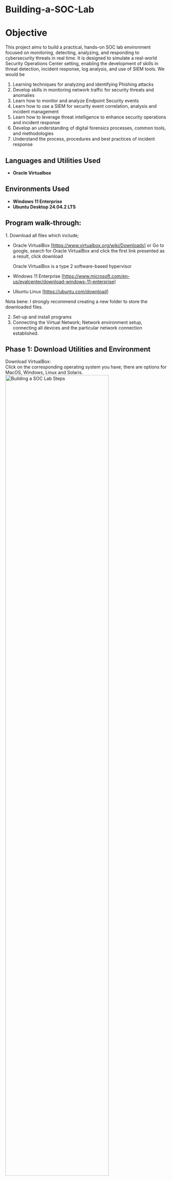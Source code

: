 # Building-a-SOC-Lab

# Objective
This project aims to build a practical, hands-on SOC lab environment focused on monitoring, detecting, analyzing, and responding to cybersecurity threats in real time. It is designed to simulate a real-world Security Operations Center setting, enabling the development of skills in threat detection, incident response, log analysis, and use of SIEM tools. We would be
1. Learning techniques for analyzing and identifying Phishing attacks
2. Develop skills in monitoring network traffic for security threats and anomalies
3. Learn how to monitor and analyze Endpoint Security events
4. Learn how to use a SIEM for security event correlation, analysis and incident management 
5. Learn how to leverage threat intelligence to enhance security operations and incident response
6. Develop an understanding of digital forensics processes, common tools, and methodologies
7. Understand the process, procedures and best practices of incident response

 
<h2>Languages and Utilities Used</h2>

- <b>Oracle Virtualbox</b> 

<h2>Environments Used </h2>

- <b>Windows 11 Enterprise</b> 
- <b>Ubuntu Desktop 24.04.2 LTS</b> 


<h2>Program walk-through:</h2>
1.  Download all files which include;

- Oracle VirtualBox
[https://www.virtualbox.org/wiki/Downloads] or Go to google, search for Oracle VirtualBox and click the first link presented as a result, click download

  Oracle VirtualBox is a type 2 software-based hypervisor

- Windows 11 Enterprise
  [https://www.microsoft.com/en-us/evalcenter/download-windows-11-enterprise]

- Ubuntu Linux 
[https://ubuntu.com/download]

Nota bene: I strongly recommend creating a new folder to store the downloaded files. 

2. Set-up and install programs
3. Connecting the Virtual Network; Network environment setup, connecting all devices and the particular network connection established.


   
<h2>Phase 1: Download Utilities and Environment </h2>

Download VirtualBox: <br/>
 Click on the corresponding operating system you have; there are options for MacOS, Windows, Linux and Solaris.
<img src="https://imgur.com/1w7qPhN.png" height="80%" width="80%" alt="Building a SOC Lab Steps"/>
<br />
<br />
 Downloaded file:  <br/>
<img src="https://imgur.com/oG77khJ.png" height="80%" width="80%" alt="Building a SOC Lab Steps"/>
<br />
<br />

Download Windows 11 Enterprise: Select the ISO file <br/>
<img src="https://imgur.com/PUUAdt2.png" height="80%" width="80%" alt="Building a SOC Lab Steps"/>
<br />
<br />
Select the corresponding ISO Enterprise download:  <br/>
<img src="https://imgur.com/hf47L4A.png" height="80%" width="80%" alt="Building a SOC Lab Steps"/>
<br />
<br />
Downloaded file:  <br/>
<img src="https://imgur.com/Mykh22Q.png" height="80%" width="80%" alt="Building a SOC Lab Steps"/>
<br />
<br />

Download Ubuntu Desktop to have the GUI
<img src="https://imgur.com/lfi9eit.png" height="80%" width="80%" alt="Building a SOC Lab Steps"/>
<br />
<br /> 
Select any of the Long Term Support (LTS) version
<img src="https://imgur.com/NkGWAtP.png" height="80%" width="80%" alt="Building a SOC Lab Steps"/>
<br />
<br /> 
Downloaded file:  <br/>
<img src="https://imgur.com/F0rwJU3.png" height="80%" width="80%" alt="Building a SOC Lab Steps"/>
<br />
<br />



<h2>Phase 2: Setup and installation </h2> <p align="center">
 
 Install and open VirtualBox:  <br/>
<img src="https://imgur.com/pN8fwY0.png" height="80%" width="80%" alt="Building a SOC Lab Steps"/>
<br />
<br />
Set-up Windows 11 Enterprise; <br />
Click New in VirtualBox <br />
Fill name: SOC 101- Windows 11 VM <br />
Add the destination folder, ISO Image, Edition: Windows 11 Enterprise Evaluation (10.0.26100.1742 / x64 / en-US) <br/>
<img src="https://i.imgur.com/KgJtmj9.png" height="80%" width="80%" alt="Building a SOC Lab Steps"/>
<br />
<br />
 For the hardware (RAM), we selected 6GB and 2 CPUs:  <br/>
 Minimum RAM requirement for Windows 11 is 4 GB. <br/>
<img src="https://i.imgur.com/KJT9QKu.png" height="80%" width="80%" alt="Building a SOC Lab Steps"/>
<br />
<br />
 For the HARD DISK, we choose 70GB:  <br/>
 HARD DISK requires 64 GB or larger storage device for Windows 11: <br/>
<img src="https://i.imgur.com/YKTGF2t.png" height="80%" width="80%" alt="Building a SOC Lab Steps"/>
<br />
<br />
Summary:  <br/>
<img src="https://imgur.com/38ojK9W.png" height="80%" width="80%" alt="Building a SOC Lab Steps"/>
<br />
<br />

Start/Launch SOC 101- Windows 11 VM on VirtualBox:  <br/>
<img src="https://imgur.com/WYjcgG1.png" height="80%" width="80%" alt="Building a SOC Lab Steps"/>
<br />
<br />
Complete installation and Setup process, it's self explanatory:  <br/>
<img src="https://i.imgur.com/synIG5L.png" height="80%" width="80%" alt="Building a SOC Lab Steps"/>
<br />
<br />
<img src="https://i.imgur.com/UmUgbqK.png" height="80%" width="80%" alt="Building a SOC Lab Steps"/>
<br />
<br />
<img src="https://i.imgur.com/kL6kLt2.png" height="80%" width="80%" alt="Building a SOC Lab Steps"/>
<br />
<br />
Window 11 Enterprise Running:  <br/>
<img src="https://i.imgur.com/mgjHrrZ.png" height="80%" width="80%" alt="Building a SOC Lab Steps"/>
<br />
<br />



Set-up Ubuntu Linux <br />
Click New in VirtualBox <br />
Fill name: SOC 101- Ubuntu <br />
Add the destination folder and ISO Image <br/>
<img src="https://i.imgur.com/fIp0aKa.png" height="80%" width="80%" alt="Building a SOC Lab Steps"/>
<br />
<br />
 For the hardware (RAM), we would maintain same configuration as the Windows machine; 6GB and 2 CPUs:  <br/>
<img src="https://i.imgur.com/KJT9QKu.png" height="80%" width="80%" alt="Building a SOC Lab Steps"/>
<br />
<br />
 For the HARD DISK,we would maintain same configuration as the Windows machine; 70GB:  <br/>
<img src="https://i.imgur.com/YKTGF2t.png" height="80%" width="80%" alt="Building a SOC Lab Steps"/>
<br />
<br />
Summary:  <br/>
<img src="https://imgur.com/lBqClH4.png" height="80%" width="80%" alt="Building a SOC Lab Steps"/>
<br />
<br />

Start/Launch SOC 101- Ubuntu on VirtualBox:  <br/>
<img src="https://imgur.com/5K4ttUP.png" height="80%" width="80%" alt="Building a SOC Lab Steps"/>
<br />
<br />
Complete installation and Setup process, it's self explanatory:  <br/>
<img src="https://i.imgur.com/I37ku7a.png" height="80%" width="80%" alt="Building a SOC Lab Steps"/>
<br />
<br />
<img src="https://i.imgur.com/eQUUd0k.png" height="80%" width="80%" alt="Building a SOC Lab Steps"/>
<br />
<br />
<img src="https://i.imgur.com/8ArJA2M.png" height="80%" width="80%" alt="Building a SOC Lab Steps"/>
<br />
<br />
<img src="https://i.imgur.com/ru6r4Nn.png" height="80%" width="80%" alt="Building a SOC Lab Steps"/>
<br />
<br />
Ubuntu Linux is Running:  <br/>
<img src="https://i.imgur.com/Dp4vnGi.png" height="80%" width="80%" alt="Building a SOC Lab Steps"/>
<br />
<br />

To ensure our Ubuntu Linux system has the most up-to-date knowledge of what software packages are available in the repositories, we run "sudo apt update" in the command prompt.
<img src="https://imgur.com/FgjPKdi.png" height="80%" width="80%" alt="Building a SOC Lab Steps"/>
<br />
<br />
<img src="https://imgur.com/hSdaI0Q.png" height="80%" width="80%" alt="Building a SOC Lab Steps"/>
<br />
<br />
run "sudo apt install bzip2 tar gcc make prl git" in the command prompt  <br/>
<img src="https://i.imgur.com/IoQc9OP.png" height="80%" width="80%" alt="Building a SOC Lab Steps"/>
<br />
<br />
run "sudo apt install linux-headers-generic" in the command prompt  <br/>
<img src="https://i.imgur.com/PNs26g7.png" height="80%" width="80%" alt="Building a SOC Lab Steps"/>
<br />
<br />
run "sudo apt install linux-headers $(uname -r)" in the command prompt  <br/>
<img src="https://i.imgur.com/URRYbOJ.png" height="80%" width="80%" alt="Building a SOC Lab Steps"/>
<br />
<br />

Lets ensure we have git installed so we can clone the actual lab repository <br/>
<img src="https://i.imgur.com/cKf9z4s.png" height="80%" width="80%" alt="Building a SOC Lab Steps"/>
<br />
<br />
We need to clone documents from the course repository to our Ubuntu VM and confirm <br/>
<img src="https://i.imgur.com/mjkC8uJ.png" height="80%" width="80%" alt="Building a SOC Lab Steps"/>
<br />
<br />
We need to extract the course files from the SOC101_Free folder <br/>
Open a folder > Open Documents > Open SOC101_Free > Open Course_Files <br/>
<img src="https://i.imgur.com/idhSCMh.png" height="80%" width="80%" alt="Building a SOC Lab Steps"/>
<br />
<br />
<img src="https://i.imgur.com/na82ipK.png" height="80%" width="80%" alt="Building a SOC Lab Steps"/>
<br />
<br />
<img src="https://i.imgur.com/9uIBkWi.png" height="80%" width="80%" alt="Building a SOC Lab Steps"/>
<br />
<br />
Extract files and move the course files to the Desktop <br/>
<img src="https://i.imgur.com/b5yAosD.png" height="80%" width="80%" alt="Building a SOC Lab Steps"/>
<br />
<br />
<img src="https://i.imgur.com/Q6bkaPy.png" height="80%" width="80%" alt="Building a SOC Lab Steps"/>
<br />
<br />
We need to install neessary dependencies and update the list of package in the install scripts <br/>
Head over to the documents folder > Go to the SOC101_Free folder > Go to resources > Go to install
<img src="https://i.imgur.com/WzOdbrj.png" height="80%" width="80%" alt="Building a SOC Lab Steps"/>
<br />
<br />
To make the install.sh script executable, we run the change mode command "chmod +x ./install.sh" then install  using the "./install.sh" command <br/>
<img src="https://i.imgur.com/NhWKXoU.png" height="80%" width="80%" alt="Building a SOC Lab Steps"/>
<br />
<br />
We will get a complete installation confirmation <br/>
<img src="https://i.imgur.com/0pRQAtF.png" height="80%" width="80%" alt="Building a SOC Lab Steps"/>



<h2>Phase 3: Connect the Virtual Network </h2>
We need to configure the network to enable the two VMs (Windows and Ubuntu Linux) talk to each other. We need to create a ntwork and apply same network to network adapters of our VMs <br/>
Open Oracle Virtual box > click the tool menu > Select Network > Select NAT Networks > Create a new network  <br/>
<img src="https://i.imgur.com/lSYt75Z.png" height="80%" width="80%" alt="Building a SOC Lab Steps"/>
<br />
<br />
<img src="https://i.imgur.com/P3vkq6A.png" height="80%" width="80%" alt="Building a SOC Lab Steps"/>
<br />
<br />
Rename  > Set the IPV4 prefix which is the network range  > Select "Enable DHCP" > Click "Apply"
<img src="https://i.imgur.com/EPa181a.png" height="80%" width="80%" alt="Building a SOC Lab Steps"/>
<br />
<br />
<img src="https://i.imgur.com/K5giade.png" height="80%" width="80%" alt="Building a SOC Lab Steps"/>
<br />
<br />


Connect the VMs to the Newly created network (SOC101) <br />
Select the Windows VM > Click settings > Nework > Select "NAT Network" > Select the network name "SOC101" > Click OK  <br />
<br />
<br />
<img src="https://i.imgur.com/YVPcHV0.png" height="80%" width="80%" alt="Building a SOC Lab Steps"/>
<br />
<br />
<img src="https://i.imgur.com/B9t3ox7.png" height="80%" width="80%" alt="Building a SOC Lab Steps"/>
<br />
<br />
Select the Ubuntu Linux VM > Click settings > Nework > Select "NAT Network" > Select the network name "SOC101" > Click OK  <br />
<br />
<br />
<img src="https://i.imgur.com/WvK3OOP.png" height="80%" width="80%" alt="Building a SOC Lab Steps"/>
<br />
<br />
<img src="https://i.imgur.com/uJHAxS0.png" height="80%" width="80%" alt="Building a SOC Lab Steps"/>
<br />
<br />


Confirm IP address on the VMs (SOC101) <br 
Get IP address of the UbuntuLinux VM (SOC101) <br />          
<img src="https://i.imgur.com/wEZwLyF.png" height="80%" width="80%" alt="Building a SOC Lab Steps"/>
<br />
<br />
Get IP address of the Winodws VM (SOC101) <br />          
<img src="https://i.imgur.com/LJovXmm.png" height="80%" width="80%" alt="Building a SOC Lab Steps"/>
<br />
<br />

Confirm IP addresses of the two VMs to confirm established communications <br 
Ping IP address 10.2.0.15 of the Ubuntu Linux VM frOm the Windows VM <br />          
<img src="https://i.imgur.com/ZtldbqEPING.png" height="80%" width="80%" alt="Building a SOC Lab Steps"/>
<br />
<br />


























----------------------------------------------------------------------------------------------------------------------------------------------------------------------------------------------------------
